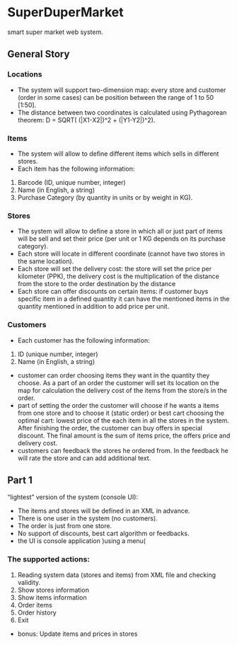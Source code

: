 # SuperDuperMarket
smart super market web system.

## General Story
### Locations
- The system will support two-dimension map: every store and customer (order in some cases) can be position between the range of 1 to 50 [1:50].
- The distance between two coordinates is calculated using Pythagorean theorem: D = SQRT( (|X1-X2|)^2 + (|Y1-Y2|)^2).
### Items
- The system will allow to define different items which sells in different stores.
- Each item has the following information:
1) Barcode (ID, unique number, integer)
2) Name (in English, a string)
3) Purchase Category (by quantity in units or by weight in KG).
### Stores
- The system will allow to define a store in which all or just part of items will be sell and set their price (per unit or 1 KG depends on its purchase category).
- Each store will locate in different coordinate (cannot have two stores in the same location).
- Each store will set the delivery cost: the store will set the price per kilometer (PPK), the delivery cost is the multiplication of the distance from the store to the order destination by the distance
- Each store can offer discounts on certain items: if customer buys specific item in a defined quantity it can have the mentioned items in the quantity mentioned in addition to add price per unit.
### Customers
- Each customer has the following information:
1) ID (unique number, integer)
2) Name (in English, a string)
- customer can order choosing items they want in the quantity they choose. As a part of an order the customer will set its location on the map for calculation the delivery cost of the items from the store/s in the order.
- part of setting the order the customer will choose if he wants a items from one store and to choose it (static order) or best cart choosing the optimal cart: lowest price of the each item in all the stores in the system. After finishing the order, the customer can buy offers in special discount. The final amount is the sum of  items price, the offers price and delivery cost.
- customers can feedback the stores he ordered from. In the feedback he will rate the store and can add additional text.

## Part 1
“lightest” version of the system (console UI):
- The items and stores will be defined in an XML in advance.
- There is one user in the system (no customers).
- The order is just from one store.
- No support of discounts, best cart algorithm or feedbacks.
- the UI is console application )using a menu(

### The supported actions:
1) Reading system data (stores and items) from XML file and checking validity. 
2) Show stores information
3) Show items information
4) Order items
5) Order history
6) Exit
* bonus:
Update items and prices in stores
